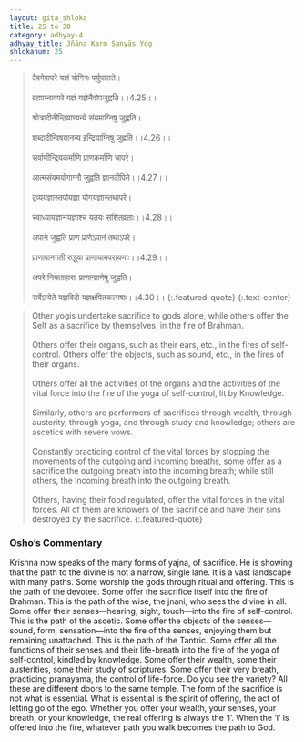 ```yaml
---
layout: gita_shloka
title: 25 to 30
category: adhyay-4
adhyay_title: Jñāna Karm Sanyās Yog
shlokanum: 25
---
```


> दैवमेवापरे यज्ञं योगिनः पर्युपासते।<br><br>ब्रह्माग्नावपरे यज्ञं यज्ञेनैवोपजुह्वति।।4.25।।<br><br>श्रोत्रादीनीन्द्रियाण्यन्ये संयमाग्निषु जुह्वति।<br><br>शब्दादीन्विषयानन्य इन्द्रियाग्निषु जुह्वति।।4.26।।<br><br>सर्वाणीन्द्रियकर्माणि प्राणकर्माणि चापरे।<br><br>आत्मसंयमयोगाग्नौ जुह्वति ज्ञानदीपिते।।4.27।।<br><br>द्रव्ययज्ञास्तपोयज्ञा योगयज्ञास्तथापरे।<br><br>स्वाध्यायज्ञानयज्ञाश्च यतयः संशितव्रताः।।4.28।।<br><br>अपाने जुह्वति प्राण प्राणेऽपानं तथाऽपरे।<br><br>प्राणापानगती रुद्ध्वा प्राणायामपरायणाः।।4.29।।<br><br>अपरे नियताहाराः प्राणान्प्राणेषु जुह्वति।<br><br>सर्वेऽप्येते यज्ञविदो यज्ञक्षपितकल्मषाः।।4.30।।
{:.featured-quote} 
{:.text-center}

> Other yogis undertake sacrifice to gods alone, while others offer the Self as a sacrifice by themselves, in the fire of Brahman.<br><br>Others offer their organs, such as their ears, etc., in the fires of self-control. Others offer the objects, such as sound, etc., in the fires of their organs.<br><br>Others offer all the activities of the organs and the activities of the vital force into the fire of the yoga of self-control, lit by Knowledge.<br><br>Similarly, others are performers of sacrifices through wealth, through austerity, through yoga, and through study and knowledge; others are ascetics with severe vows.<br><br>Constantly practicing control of the vital forces by stopping the movements of the outgoing and incoming breaths, some offer as a sacrifice the outgoing breath into the incoming breath; while still others, the incoming breath into the outgoing breath.<br><br>Others, having their food regulated, offer the vital forces in the vital forces. All of them are knowers of the sacrifice and have their sins destroyed by the sacrifice.
{:.featured-quote}

### Osho’s Commentary
Krishna now speaks of the many forms of yajna, of sacrifice. He is showing that the path to the divine is not a narrow, single lane. It is a vast landscape with many paths.
Some worship the gods through ritual and offering. This is the path of the devotee.
Some offer the sacrifice itself into the fire of Brahman. This is the path of the wise, the jnani, who sees the divine in all.
Some offer their senses—hearing, sight, touch—into the fire of self-control. This is the path of the ascetic.
Some offer the objects of the senses—sound, form, sensation—into the fire of the senses, enjoying them but remaining unattached. This is the path of the Tantric.
Some offer all the functions of their senses and their life-breath into the fire of the yoga of self-control, kindled by knowledge.
Some offer their wealth, some their austerities, some their study of scriptures. Some offer their very breath, practicing pranayama, the control of life-force.
Do you see the variety? All these are different doors to the same temple. The form of the sacrifice is not what is essential. What is essential is the spirit of offering, the act of letting go of the ego. Whether you offer your wealth, your senses, your breath, or your knowledge, the real offering is always the ‘I’. When the ‘I’ is offered into the fire, whatever path you walk becomes the path to God.
